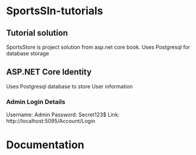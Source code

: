 # SportsSln-tutorials

## Tutorial solution
SportsStore is project solution from asp.net core book. Uses Postgresql for database storage

## ASP.NET Core Identity
Uses Postgresql database to store User information

### Admin Login Details
Username: Admin
Password: Secret123$
Link: http://localhost:5095/Account/Login

# Documentation
